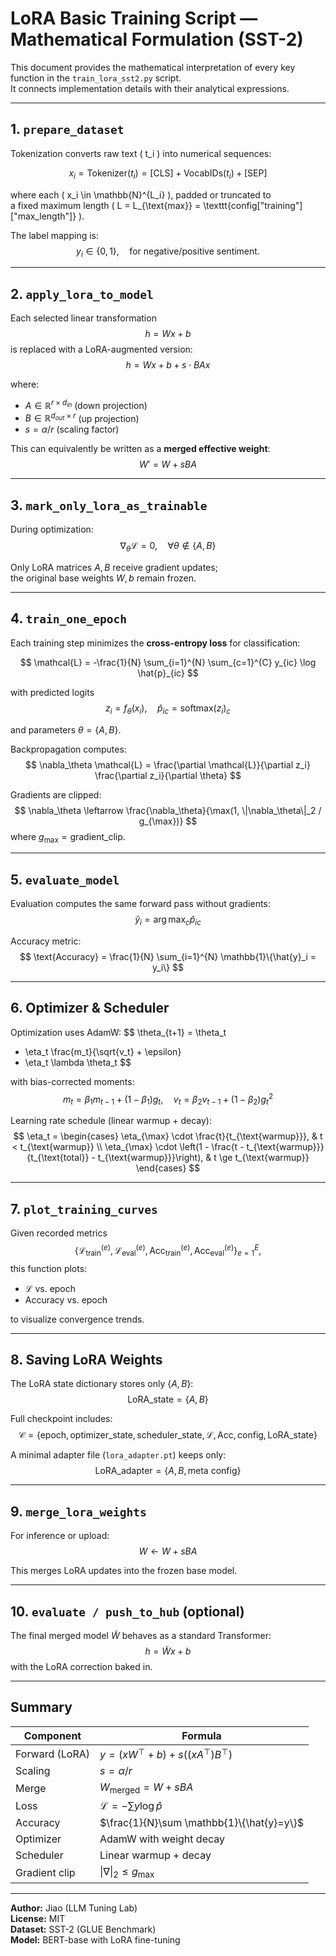 # LoRA Basic Training Script — Mathematical Formulation (SST-2)

This document provides the mathematical interpretation of every key function
in the `train_lora_sst2.py` script.  
It connects implementation details with their analytical expressions.

---

## 1. `prepare_dataset`

Tokenization converts raw text \( t_i \) into numerical sequences:

$$
x_i = \text{Tokenizer}(t_i) = [\text{CLS}] + \text{VocabIDs}(t_i) + [\text{SEP}]
$$

where each \( x_i \in \mathbb{N}^{L_i} \), padded or truncated to  
a fixed maximum length \( L = L_{\text{max}} = \texttt{config["training"]["max_length"]} \).

The label mapping is:
$$
y_i \in \{0, 1\}, \quad \text{for negative/positive sentiment.}
$$

---

## 2. `apply_lora_to_model`

Each selected linear transformation
$$
h = W x + b
$$
is replaced with a LoRA-augmented version:
$$
h = W x + b + s \cdot B A x
$$

where:
- $A \in \mathbb{R}^{r \times d_{in}}$ (down projection)
- $B \in \mathbb{R}^{d_{out} \times r}$ (up projection)
- $s = \alpha / r$ (scaling factor)

This can equivalently be written as a **merged effective weight**:
$$
W' = W + sBA
$$

---

## 3. `mark_only_lora_as_trainable`

During optimization:
$$
\nabla_\theta \mathcal{L} = 0, \quad \forall \theta \notin \{A, B\}
$$

Only LoRA matrices $A, B$ receive gradient updates;  
the original base weights $W, b$ remain frozen.

---

## 4. `train_one_epoch`

Each training step minimizes the **cross-entropy loss** for classification:

$$
\mathcal{L} = -\frac{1}{N} \sum_{i=1}^{N}
    \sum_{c=1}^{C} y_{ic} \log \hat{p}_{ic}
$$

with predicted logits
$$
z_i = f_\theta(x_i),
\quad
\hat{p}_{ic} = \text{softmax}(z_i)_c
$$

and parameters $\theta = \{A, B\}$.

Backpropagation computes:
$$
\nabla_\theta \mathcal{L} =
\frac{\partial \mathcal{L}}{\partial z_i}
\frac{\partial z_i}{\partial \theta}
$$

Gradients are clipped:
$$
\nabla_\theta \leftarrow
\frac{\nabla_\theta}{\max(1, \|\nabla_\theta\|_2 / g_{\max})}
$$
where $g_{\max} = \text{gradient\_clip}$.

---

## 5. `evaluate_model`

Evaluation computes the same forward pass without gradients:
$$
\hat{y}_i = \arg\max_c \hat{p}_{ic}
$$

Accuracy metric:
$$
\text{Accuracy} =
\frac{1}{N} \sum_{i=1}^{N}
\mathbb{1}\{\hat{y}_i = y_i\}
$$

---

## 6. Optimizer & Scheduler

Optimization uses AdamW:
$$
\theta_{t+1} = \theta_t
- \eta_t \frac{m_t}{\sqrt{v_t} + \epsilon}
- \eta_t \lambda \theta_t
$$

with bias-corrected moments:
$$
m_t = \beta_1 m_{t-1} + (1-\beta_1) g_t, \quad
v_t = \beta_2 v_{t-1} + (1-\beta_2) g_t^2
$$

Learning rate schedule (linear warmup + decay):
$$
\eta_t =
\begin{cases}
\eta_{\max} \cdot \frac{t}{t_{\text{warmup}}}, & t < t_{\text{warmup}} \\
\eta_{\max} \cdot \left(1 - \frac{t - t_{\text{warmup}}}{t_{\text{total}} - t_{\text{warmup}}}\right),
& t \ge t_{\text{warmup}}
\end{cases}
$$

---

## 7. `plot_training_curves`

Given recorded metrics
$$
\{\mathcal{L}_{\text{train}}^{(e)}, \mathcal{L}_{\text{eval}}^{(e)}, 
\text{Acc}_{\text{train}}^{(e)}, \text{Acc}_{\text{eval}}^{(e)}\}_{e=1}^{E},
$$
this function plots:
- $\mathcal{L}$ vs. epoch
- $\text{Accuracy}$ vs. epoch

to visualize convergence trends.

---

## 8. Saving LoRA Weights

The LoRA state dictionary stores only $\{A, B\}$:
$$
\text{LoRA\_state} = \{A, B\}
$$

Full checkpoint includes:
$$
\mathcal{C} = 
\{\text{epoch}, \text{optimizer\_state}, \text{scheduler\_state},
\mathcal{L}, \text{Acc}, \text{config}, \text{LoRA\_state}\}
$$

A minimal adapter file (`lora_adapter.pt`) keeps only:
$$
\text{LoRA\_adapter} = \{A, B, \text{meta config}\}
$$

---

## 9. `merge_lora_weights`

For inference or upload:
$$
W \leftarrow W + sBA
$$

This merges LoRA updates into the frozen base model.

---

## 10. `evaluate / push_to_hub` (optional)

The final merged model $\tilde{W}$ behaves as a standard Transformer:
$$
h = \tilde{W}x + b
$$
with the LoRA correction baked in.

---

## Summary

| Component | Formula |
|------------|----------|
| Forward (LoRA) | $y = (xW^\top + b) + s((xA^\top)B^\top)$ |
| Scaling | $s = \alpha / r$ |
| Merge | $W_{\text{merged}} = W + sBA$ |
| Loss | $\mathcal{L} = -\sum y \log \hat{p}$ |
| Accuracy | $\frac{1}{N}\sum \mathbb{1}\{\hat{y}=y\}$ |
| Optimizer | AdamW with weight decay |
| Scheduler | Linear warmup + decay |
| Gradient clip | $\|\nabla\|_2 \le g_{\max}$ |

---

**Author:** Jiao (LLM Tuning Lab)  
**License:** MIT  
**Dataset:** SST-2 (GLUE Benchmark)  
**Model:** BERT-base with LoRA fine-tuning